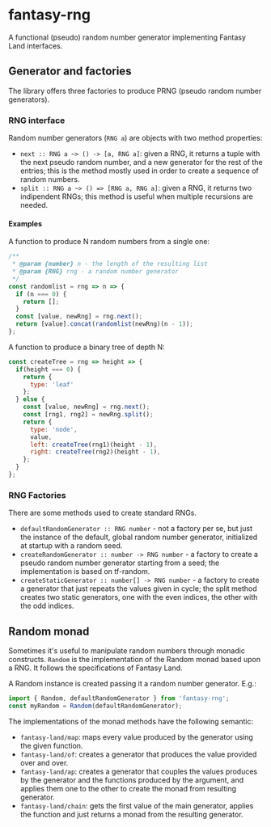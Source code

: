 # fantasy-rng
A functional (pseudo) random number generator implementing Fantasy Land interfaces.

## Generator and factories

The library offers three factories to produce PRNG (pseudo random number generators).

### RNG interface

Random number generators (`RNG a`) are objects with two method properties:
- `next :: RNG a ~> () -> [a, RNG a]`: given a RNG, it returns a tuple with the next pseudo random number, and a new generator for the rest of the entries; this is the method mostly used in order to create a sequence of random numbers.
- `split :: RNG a ~> () => [RNG a, RNG a]`: given a RNG, it returns two indipendent RNGs; this method is useful when multiple recursions are needed.

#### Examples

A function to produce N random numbers from a single one:

```javascript
/**
 * @param {number} n - the length of the resulting list
 * @param {RNG} rng - a random number generator
 */
const randomlist = rng => n => {
  if (n === 0) {
    return [];
  }
  const [value, newRng] = rng.next();
  return [value].concat(randomlist(newRng)(n - 1));
};
```

A function to produce a binary tree of depth N:

```javascript
const createTree = rng => height => {
  if(height === 0) {
    return {
      type: 'leaf'
    };
  } else {
    const [value, newRng] = rng.next();
    const [rng1, rng2] = newRng.split();
    return {
      type: 'node',
      value,
      left: createTree(rng1)(height - 1),
      right: createTree(rng2)(height - 1),
    };
  }
};
```

### RNG Factories

There are some methods used to create standard RNGs.

- `defaultRandomGenerator :: RNG number` - not a factory per se, but just the instance of the default, global random number generator, initialized at startup with a random seed.
- `createRandomGenerator :: number -> RNG number` - a factory to create a pseudo random number generator starting from a seed; the implementation is based on tf-random.
- `createStaticGenerator :: number[] -> RNG number` - a factory to create a generator that just repeats the values given in cycle; the split method creates two static generators, one with the even indices, the other with the odd indices. 

## Random monad

Sometimes it's useful to manipulate random numbers through monadic constructs. `Random` is the implementation of the Random monad based upon a RNG. It follows the specifications of Fantasy Land.

A Random instance is created passing it a random number generator. E.g.:

```javascript
import { Random, defaultRandomGenerator } from 'fantasy-rng';
const myRandom = Random(defaultRandomGenerator);
```

The implementations of the monad methods have the following semantic:

- `fantasy-land/map`: maps every value produced by the generator using the given function.
- `fantasy-land/of`: creates a generator that produces the value provided over and over.
- `fantasy-land/ap`: creates a generator that couples the values produces by the generator and the functions produced by the argument, and applies them one to the other to create the monad from resulting generator.
- `fantasy-land/chain`: gets the first value of the main generator, applies the function and just returns a monad from the resulting generator.